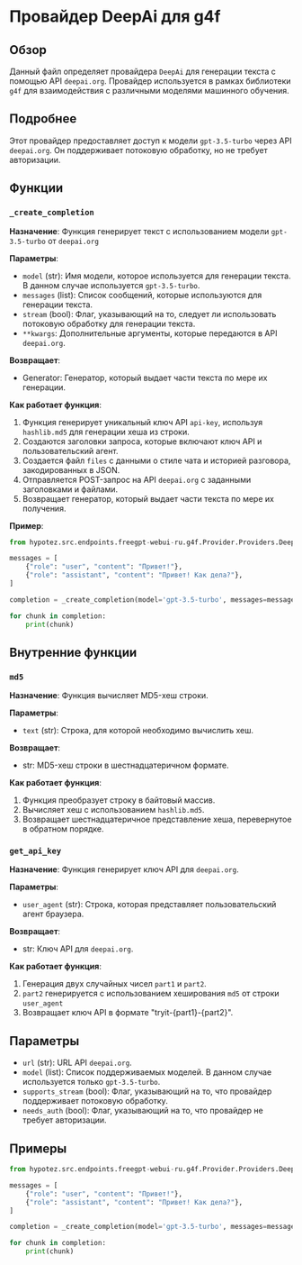 # Провайдер DeepAi для g4f

## Обзор

Данный файл определяет провайдера `DeepAi` для генерации текста с помощью API `deepai.org`. Провайдер используется в рамках библиотеки `g4f` для взаимодействия с различными моделями машинного обучения.

## Подробнее

Этот провайдер предоставляет доступ к модели `gpt-3.5-turbo` через API `deepai.org`.  Он поддерживает потоковую обработку, но не требует авторизации. 

## Функции

### `_create_completion`

**Назначение**: Функция генерирует текст с использованием модели `gpt-3.5-turbo` от `deepai.org`

**Параметры**:
- `model` (str): Имя модели, которое используется для генерации текста. В данном случае используется `gpt-3.5-turbo`.
- `messages` (list): Список сообщений, которые используются для генерации текста.
- `stream` (bool): Флаг, указывающий на то, следует ли использовать потоковую обработку для генерации текста.
- `**kwargs`: Дополнительные аргументы, которые передаются в API `deepai.org`.

**Возвращает**:
- Generator: Генератор, который выдает части текста по мере их генерации.

**Как работает функция**:
1. Функция генерирует уникальный ключ API `api-key`, используя `hashlib.md5` для генерации хеша из строки.
2. Создаются заголовки запроса, которые включают ключ API и пользовательский агент.
3. Создается файл `files` с данными о стиле чата и историей разговора, закодированных в JSON.
4. Отправляется POST-запрос на API `deepai.org` с заданными заголовками и файлами.
5. Возвращает генератор, который выдает части текста по мере их получения.

**Пример**:

```python
from hypotez.src.endpoints.freegpt-webui-ru.g4f.Provider.Providers.DeepAi import _create_completion

messages = [
    {"role": "user", "content": "Привет!"},
    {"role": "assistant", "content": "Привет! Как дела?"},
]

completion = _create_completion(model='gpt-3.5-turbo', messages=messages, stream=True)

for chunk in completion:
    print(chunk)
```

## Внутренние функции

### `md5`

**Назначение**: Функция вычисляет MD5-хеш строки.

**Параметры**:
- `text` (str): Строка, для которой необходимо вычислить хеш.

**Возвращает**:
- str: MD5-хеш строки в шестнадцатеричном формате.

**Как работает функция**:
1. Функция преобразует строку в байтовый массив.
2. Вычисляет хеш с использованием `hashlib.md5`.
3. Возвращает шестнадцатеричное представление хеша, перевернутое в обратном порядке.

### `get_api_key`

**Назначение**: Функция генерирует ключ API для `deepai.org`.

**Параметры**:
- `user_agent` (str): Строка, которая представляет пользовательский агент браузера.

**Возвращает**:
- str: Ключ API для `deepai.org`.

**Как работает функция**:
1. Генерация двух случайных чисел `part1` и `part2`.
2.  `part2` генерируется с использованием хеширования `md5` от строки `user_agent`  
3. Возвращает ключ API в формате "tryit-{part1}-{part2}".

## Параметры

- `url` (str): URL API `deepai.org`.
- `model` (list): Список поддерживаемых моделей. В данном случае используется только `gpt-3.5-turbo`.
- `supports_stream` (bool): Флаг, указывающий на то, что провайдер поддерживает потоковую обработку.
- `needs_auth` (bool): Флаг, указывающий на то, что провайдер не требует авторизации.

## Примеры

```python
from hypotez.src.endpoints.freegpt-webui-ru.g4f.Provider.Providers.DeepAi import _create_completion

messages = [
    {"role": "user", "content": "Привет!"},
    {"role": "assistant", "content": "Привет! Как дела?"},
]

completion = _create_completion(model='gpt-3.5-turbo', messages=messages, stream=True)

for chunk in completion:
    print(chunk)
```
```python
```
```python
```
```python
```
```python